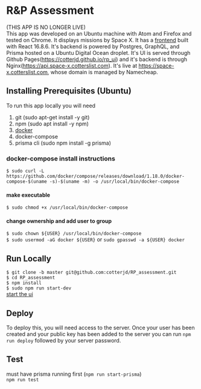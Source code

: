 # R&P Assessment 
(THIS APP IS NO LONGER LIVE)<br>
This app was developed on an Ubuntu machine with Atom and Firefox and tested on Chrome. It displays missions by Space X. It has a <a href="https://github.com/cotterjd/rp_ui/tree/master">frontend</a> built with React 16.8.6. It's backend is powered by Postgres, GraphQL, and Prisma hosted on a Ubuntu Digital Ocean droplet. It's UI is served through Github Pages(https://cotterjd.github.io/rp_ui) and it's backend is through Nginx(https://api.space-x.cotterslist.com). It's live at https://space-x.cotterslist.com, whose domain is managed by Namecheap. 

## Installing Prerequisites (Ubuntu)

To run this app locally you will need 
<ol>
  <li>git (sudo apt-get install -y git)</li> 
  <li>npm (sudo apt install -y npm)</li>
  <li><a href="https://www.digitalocean.com/community/tutorials/how-to-install-and-use-docker-on-ubuntu-16-04#step-1-—-installing-docker">docker</a></li>
  <li>docker-compose</li>
  <li>prisma cli (sudo npm install -g prisma)</li>
 </ol>

### docker-compose install instructions
`$ sudo curl -L https://github.com/docker/compose/releases/download/1.18.0/docker-compose-$(uname -s)-$(uname -m) -o /usr/local/bin/docker-compose`<br />
#### make executable
`$ sudo chmod +x /usr/local/bin/docker-compose`<br />
#### change ownership and add user to group
`$ sudo chown ${USER} /usr/local/bin/docker-compose`<br />
`$ sudo usermod -aG docker ${USER}` or `sudo gpasswd -a ${USER} docker`

## Run Locally

`$ git clone -b master git@github.com:cotterjd/RP_assessment.git`<br />
`$ cd RP_assessment`<br />
`$ npm install`<br />
`$ sudo npm run start-dev`<br />
<a href="https://github.com/cotterjd/rp_ui/blob/master/README.md#user-content-run-locally">start the ui</a>


## Deploy 

To deploy this, you will need access to the server. Once your user has been created and your public key has been added to the server you can run `npm run deploy` followed by your server password. 

## Test

must have prisma running first (`npm run start-prisma`)<br />
`npm run test`
